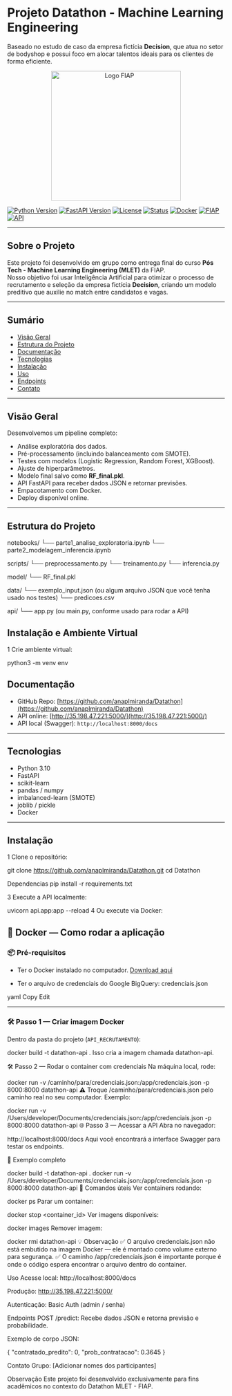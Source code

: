 #  Projeto Datathon - Machine Learning Engineering

Baseado no estudo de caso da empresa fictícia **Decision**, que atua no setor de bodyshop e possui foco em alocar talentos ideais para os clientes de forma eficiente.

<div align="center">
  <p float="left" align="middle">
    <img src="https://www.fiap.com.br/wp-content/themes/fiap2016/images/sharing/fiap.png" alt="Logo FIAP" width="300"/>
  </p>
</div>

[![Python Version](https://img.shields.io/badge/python-3.10-blue.svg)](https://python.org)
[![FastAPI Version](https://img.shields.io/badge/fastapi-0.110.0-green.svg)](https://fastapi.tiangolo.com/)
[![License](https://img.shields.io/badge/license-MIT-blue.svg)](LICENSE)
[![Status](https://img.shields.io/badge/status-final-orange)](/)
[![Docker](https://img.shields.io/badge/docker-ready-blue)](https://www.docker.com/)
[![FIAP](https://img.shields.io/badge/FIAP-project-red.svg)](https://www.fiap.com.br)
[![API](https://img.shields.io/badge/API-REST-yellow.svg)](/)

---

##  Sobre o Projeto

Este projeto foi desenvolvido em grupo como entrega final do curso **Pós Tech - Machine Learning Engineering (MLET)** da FIAP.  
Nosso objetivo foi usar Inteligência Artificial para otimizar o processo de recrutamento e seleção da empresa fictícia **Decision**, criando um modelo preditivo que auxilie no match entre candidatos e vagas.

---

##  Sumário

- [Visão Geral](#-visão-geral)
- [Estrutura do Projeto](#-estrutura-do-projeto)
- [Documentação](#-documentação)
- [Tecnologias](#-tecnologias)
- [Instalação](#-instalação)
- [Uso](#-uso)
- [Endpoints](#-endpoints)
- [Contato](#-contato)

---

##  Visão Geral

Desenvolvemos um pipeline completo:
- Análise exploratória dos dados.
- Pré-processamento (incluindo balanceamento com SMOTE).
- Testes com modelos (Logistic Regression, Random Forest, XGBoost).
- Ajuste de hiperparâmetros.
- Modelo final salvo como **RF_final.pkl**.
- API FastAPI para receber dados JSON e retornar previsões.
- Empacotamento com Docker.
- Deploy disponível online.

---


##  Estrutura do Projeto
notebooks/
  └── parte1_analise_exploratoria.ipynb
  └── parte2_modelagem_inferencia.ipynb

scripts/
  └── preprocessamento.py
  └── treinamento.py
  └── inferencia.py

model/
  └── RF_final.pkl

data/
  └── exemplo_input.json  (ou algum arquivo JSON que você tenha usado nos testes)
  └── predicoes.csv

api/
  └── app.py  (ou main.py, conforme usado para rodar a API)




##  Instalação e Ambiente Virtual

1️ Crie ambiente virtual:

python3 -m venv env


##  Documentação

-  GitHub Repo: [https://github.com/anaplmiranda/Datathon](https://github.com/anaplmiranda/Datathon)  
-  API online: [http://35.198.47.221:5000/](http://35.198.47.221:5000/)  
- API local (Swagger): `http://localhost:8000/docs`
---

##  Tecnologias

- Python 3.10
- FastAPI
- scikit-learn
- pandas / numpy
- imbalanced-learn (SMOTE)
- joblib / pickle
- Docker

---

##  Instalação

1️ Clone o repositório:

git clone https://github.com/anaplmiranda/Datathon.git
cd Datathon

Dependencias
pip install -r requirements.txt

3️ Execute a API localmente:


uvicorn api.app:app --reload
4️ Ou execute via Docker:


## 🐳 Docker — Como rodar a aplicação

### 📦 Pré-requisitos

- Ter o Docker instalado no computador.
  [Download aqui](https://www.docker.com/products/docker-desktop)

- Ter o arquivo de credenciais do Google BigQuery:
credenciais.json

yaml
Copy
Edit

---

### 🛠️ Passo 1 — Criar imagem Docker

Dentro da pasta do projeto (`API_RECRUTAMENTO`):

docker build -t datathon-api .
Isso cria a imagem chamada datathon-api.

🛠️ Passo 2 — Rodar o container com credenciais
Na máquina local, rode:


docker run -v /caminho/para/credenciais.json:/app/credenciais.json -p 8000:8000 datathon-api
⚠️ Troque /caminho/para/credenciais.json pelo caminho real no seu computador.
Exemplo:


docker run -v /Users/developer/Documents/credenciais.json:/app/credenciais.json -p 8000:8000 datathon-api
🌐 Passo 3 — Acessar a API
Abra no navegador:


http://localhost:8000/docs
Aqui você encontrará a interface Swagger para testar os endpoints.

📄 Exemplo completo

docker build -t datathon-api .
docker run -v /Users/developer/Documents/credenciais.json:/app/credenciais.json -p 8000:8000 datathon-api
🧹 Comandos úteis
Ver containers rodando:


docker ps
Parar um container:


docker stop <container_id>
Ver imagens disponíveis:


docker images
Remover imagem:


docker rmi datathon-api
💡 Observação
✅ O arquivo credenciais.json não está embutido na imagem Docker — ele é montado como volume externo para segurança.
✅ O caminho /app/credenciais.json é importante porque é onde o código espera encontrar o arquivo dentro do container.


 Uso
Acesse local: http://localhost:8000/docs

Produção: http://35.198.47.221:5000/

Autenticação:
Basic Auth (admin / senha)


 Endpoints
POST /predict: Recebe dados JSON e retorna previsão e probabilidade.

Exemplo de corpo JSON:

{
  "contratado_predito": 0,
  "prob_contratacao": 0.3645
}


 Contato
Grupo: [Adicionar nomes dos participantes]

 Observação
Este projeto foi desenvolvido exclusivamente para fins acadêmicos no contexto do Datathon MLET - FIAP.


